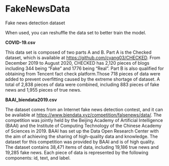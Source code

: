 # FakeNewsData
Fake news detection dataset

When used, you can reshuffle the data set to better train the model.


**COVID-19.csv**

This data set is composed of two parts A and B. 
Part A is the Checked dataset, which  is available at https://github.com/cyang03/CHECKED. From December 2019 to August 2020, CHECKED has 2,120 pieces of blogs including 344 being “Fake” and 1776 being “Real”. 
Part B is also qualified for obtaining from Tencent fact check platform.Those 718 pieces of data were added to prevent overfitting caused by the extreme shortage of dataset.
A total of 2,838 pieces of data were combined, including 883 pieces of fake news and 1,955 pieces of true news.


**BAAI_biendata2019.csv**

The dataset comes from an Internet fake news detection contest, and it can be available at https://www.biendata.xyz/competition/falsenews/data/. The competition was jointly held by the Beijing Academy of Artificial Intelligence (BAAI) and the Institute of Computing Technology of the Chinese Academy of Sciences in 2019. BAAI has set up the Data Open Research Center with the aim of achieving the sharing of high-quality data and knowledge. 
The dataset for this competition was provided by BAAI and is of high quality. The dataset contains 38,471 items of data, including 19,186 true news and 19,285 fake news. Each piece of data is represented by the following components: id, text, and label. 
